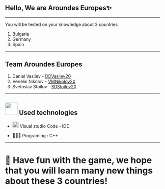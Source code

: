 ## Hello, We are Aroundes Europes✨

---------------------------------------------- --------------------------------------
You will be tested on your knowledge about 3 countries
1. Bulgaria
2. Germany
3. Spain
---------------------------------------------- --------------------------------------
 
 ## Team    <a name = "team">Aroundes Europes</a>
1. Daniel Vasilev -  [DDVasilev20](https://github.com/DDVasilev20)
2. Venelin Nikolov -  [VMNikolov20](https://github.com/VMNikolov20)
3. Svetoslav Stoilov - [SDStoilov20](https://github.com/SDStoilov20)
---------------------------------------------- --------------------------------------

## <img src="https://www.ocs-consulting.nl/wp-content/uploads/2018/02/ocs-consulting-technology-icon.png" width="40"> Used technologies
- <img src="https://camo.githubusercontent.com/8d7e6cb87b7ad6097ae3f2c7525397f86873951a498d7007a51879c57d78a82b/68747470733a2f2f75706c6f61642e77696b696d656469612e6f72672f77696b6970656469612f636f6d6d6f6e732f7468756d622f322f32642f56697375616c5f53747564696f5f436f64655f312e31385f69636f6e2e7376672f3132303070782d56697375616c5f53747564696f5f436f64655f312e31385f69636f6e2e7376672e706e67" width="20"> Visual studio Code - IDE

- 👩🏻‍💻 Programing : C++


---

# 🎉 Have fun with the game, we hope that you will learn many new things about these 3 countries!
